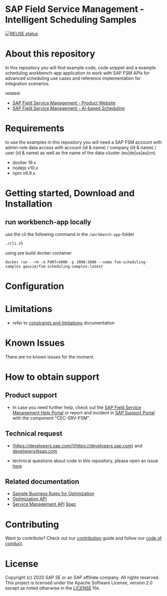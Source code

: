 # SAP Field Service Management - Intelligent Scheduling Samples

[![REUSE status](https://api.reuse.software/badge/github.com/SAP-samples/fsm-scheduling-samples)](https://api.reuse.software/info/github.com/SAP-samples/fsm-scheduling-samples)

# About this repository

In this repository you will find example code, code snippet and a example scheduling workbench-app application to work with SAP FSM APIs for advanced scheduling use cases and reference implementation for integration scenarios.

related: 
- [SAP Field Service Management - Product Website](https://www.sap.com/germany/products/field-service-management.html)
- [SAP Field Service Management - AI-based Scheduling](https://help.sap.com/viewer/fsm_ai/Cloud/en-US/ai-based-scheduling-overview.html)
# Requirements

to use the examples in this repository you will need a SAP FSM account with admin-role data access with account (id & name) / company (id & name)  / user (id & name) as well as the name of the data-cluster (eu|de|us|au|cn)

- docker 19.x
- nodejs v10.x
- npm v6.9.x


# Getting started, Download and Installation

## run workbench-app locally

use the cli the following command in the `/workbench-app`-folder
```bash
./cli.sh 
```

using pre build docker container 
```
docker run --rm -e PORT=3000 -p 3000:3000 --name fsm-scheduling-samples gausim/fsm-scheduling-samples:latest
```


# Configuration

# Limitations
- refer to [constraints and limitations](https://help.sap.com/viewer/fsm_ai/Cloud/en-US/constraints-limitations.html) documentation

# Known Issues
There are no known issues for the moment.

# How to obtain support

## Product support
- In case you need further help, check out the [SAP Field Service Management Help Portal](https://help.sap.com/viewer/product/SAP_FIELD_SERVICE_MANAGEMENT/Cloud/en-US) or report and incident in [SAP Support Portal](https://support.sap.com) with the component "CEC-SRV-FSM".

## Technical request 
- [https://developers.sap.com/](https://developers.sap.com) and developers@sap.com

- technical questions about code in this repository, please open an issue [here](https://github.com/SAP-samples/fsm-scheduling-samples/issues/new)

## Related documentation 

- [Sample Business Rules for Optimization](https://help.sap.com/viewer/fsm_ai/Cloud/en-US/optimization-business-rules.htm)
- [Optimization API](https://eu.coresystems.net/optimization/api/v1/swagger-ui/#/)
- [Service Management API](https://help.sap.com/viewer/fsm_service_api/Cloud/en-US/service-api-overview.html) [Spec](https://app.swaggerhub.com/apis/coresystemsFSM/ServiceManagementAPI) 


# Contributing

Want to contribute? Check out our [contribution](./CONTRIBUTING.md) guide and follow our [code of conduct](./CODE_OF_CONDUCT).

# License
Copyright (c) 2020 SAP SE or an SAP affiliate company. All rights reserved. This project is licensed under the Apache Software License, version 2.0 except as noted otherwise in the [LICENSE](./LICENSE) file.
